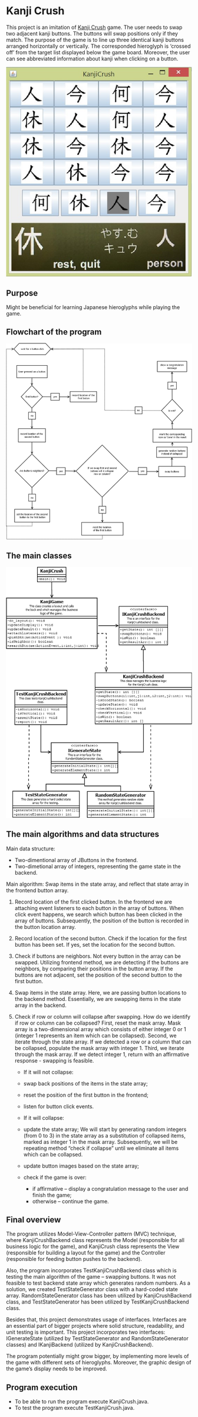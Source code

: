 # Kanji Crush
This project is an imitation of [Kanji Crush](http://www.kanjigames.com/kanji-crush.html) game. The user needs to swap two adjacent kanji buttons. The buttons will swap positions only if they match. The purpose of the game is to line up three identical kanji buttons arranged horizontally or vertically. The corresponded hieroglyph is ‘crossed off’ from the target list displayed below the game board. Moreover, the user can see abbreviated information about kanji when clicking on a button.

![](./img/kanji_crush.jpg)

## Purpose
Might be beneficial for learning Japanese hieroglyphs while playing the game.

## Flowchart of the program
![](./img/flowchart.png)

## The main classes
![](./img/classes.png)

## The main algorithms and data structures
Main data structure:
* Two-dimentional array of JButtons in the frontend.
* Two-dimetional array of integers, representing the game state in the backend.

Main algorithm:
Swap items in the state array, and reflect that state array in the frontend button array.
1.	Record location of the first clicked button.
    In the frontend we are attaching event listeners to each button in the array of buttons. When click event happens, we search which button has been clicked in the array of buttons. Subsequently, the position of the button is recorded in the button location array.
2.	Record location of the second button.
    Check if the location for the first button has been set. If yes, set the location for the second button.
3.	Check if buttons are neighbors.
    Not every button in the array can be swapped. Utilizing frontend method, we are detecting if the buttons are neighbors, by comparing their positions in the button array. If the buttons are not adjacent, set the position of the second button to the first button.
4.	Swap items in the state array.
    Here, we are passing button locations to the backend method. Essentially, we are swapping items in the state array in the backend.
5.	Check if row or column will collapse after swapping.
    How do we identify if row or column can be collapsed?
    First, reset the mask array. Mask array is a two-dimensional array which consists of either integer 0 or 1 (integer 1 represents an item which can be collapsed).
    Second, we iterate through the state array. If we detected a row or a column that can be collapsed, populate the mask array with integer 1.
    Third, we iterate through the mask array. If we detect integer 1, return with an affirmative response - swapping is feasible.

    *	If it will not collapse:
      *	swap back positions of the items in the state array;
      * reset the position of the first button in the frontend;
      * listen for button click events.

    *	If it will collapse:
      * update the state array;
    We will start by generating random integers (from 0 to 3) in the state array as a substitution of collapsed items, marked as integer 1 in the mask array.
    Subsequently, we will be repeating method “check if collapse” until we eliminate all items which can be collapsed.
      * update button images based on the state array;
      * check if the game is over:
        * if affirmative – display a congratulation message to the user and finish the game;
        * otherwise – continue the game.

## Final overview
The program utilizes Model-View-Controller pattern (MVC) technique, where KanjiCrushBackend class represents the Model (responsible for all business logic for the game), and KanjiCrush class represents the View (responsible for building a layout for the game) and the Controller (responsible for feeding button pushes to the backend).

Also, the program incorporates TestKanjiCrushBackend class which is testing the main algorithm of the game – swapping buttons. It was not feasible to test backend state array which generates random numbers. As a solution, we created TestStateGenerator class with a hard-coded state array. RandomStateGenerator class has been utilized by KanjiCrushBackend class, and TestStateGenerator has been utilized by TestKanjiCrushBackend class.

Besides that, this project demonstrates usage of interfaces. Interfaces are an essential part of bigger projects where solid structure, readability, and unit testing is important. This project incorporates two interfaces: IGenerateState (utilized by TestStateGenerator and RandomStateGenerator classes) and IKanjiBackend (utilized by KanjiCrushBackend).

The program potentially might grow bigger, by implementing more levels of the game with different sets of hieroglyphs. Moreover, the graphic design of the game’s display needs to be improved.

## Program execution
*	To be able to run the program execute KanjiCrush.java.
* To test the program execute TestKanjiCrush.java.

